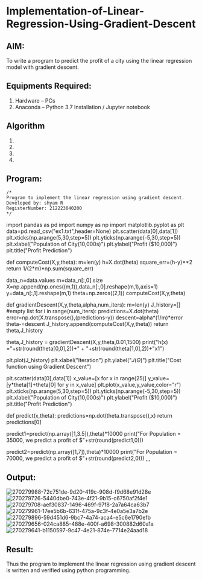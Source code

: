 # Implementation-of-Linear-Regression-Using-Gradient-Descent

## AIM:
To write a program to predict the profit of a city using the linear regression model with gradient descent.

## Equipments Required:
1. Hardware – PCs
2. Anaconda – Python 3.7 Installation / Jupyter notebook

## Algorithm
1. 
2. 
3. 
4. 

## Program:
```
/*
Program to implement the linear regression using gradient descent.
Developed by: shyam R
RegisterNumber: 212223040200
*/
```
import pandas as pd
import numpy as np
import matplotlib.pyplot as plt
data=pd.read_csv("ex1.txt",header=None)
plt.scatter(data[0],data[1])
plt.xticks(np.arange(5,30,step=5))
plt.yticks(np.arange(-5,30,step=5))
plt.xlabel("Population of City(10,000s)")
plt.ylabel("Profit ($10,000)")
plt.title("Profit Prediction")

def computeCost(X,y,theta):
    m=len(y) 
    h=X.dot(theta) 
    square_err=(h-y)**2
    return 1/(2*m)*np.sum(square_err) 

data_n=data.values
m=data_n[:,0].size
X=np.append(np.ones((m,1)),data_n[:,0].reshape(m,1),axis=1)
y=data_n[:,1].reshape(m,1)
theta=np.zeros((2,1))
computeCost(X,y,theta) 

def gradientDescent(X,y,theta,alpha,num_iters):
    m=len(y)
    J_history=[] #empty list
    for i in range(num_iters):
        predictions=X.dot(theta)
        error=np.dot(X.transpose(),(predictions-y))
        descent=alpha*(1/m)*error
        theta-=descent
        J_history.append(computeCost(X,y,theta))
    return theta,J_history

theta,J_history = gradientDescent(X,y,theta,0.01,1500)
print("h(x) ="+str(round(theta[0,0],2))+" + "+str(round(theta[1,0],2))+"x1")

plt.plot(J_history)
plt.xlabel("Iteration")
plt.ylabel("$J(\Theta)$")
plt.title("Cost function using Gradient Descent")

plt.scatter(data[0],data[1])
x_value=[x for x in range(25)]
y_value=[y*theta[1]+theta[0] for y in x_value]
plt.plot(x_value,y_value,color="r")
plt.xticks(np.arange(5,30,step=5))
plt.yticks(np.arange(-5,30,step=5))
plt.xlabel("Population of City(10,000s)")
plt.ylabel("Profit ($10,000)")
plt.title("Profit Prediction")

def predict(x,theta):
    predictions=np.dot(theta.transpose(),x)
    return predictions[0]

predict1=predict(np.array([1,3.5]),theta)*10000
print("For Population = 35000, we predict a profit of $"+str(round(predict1,0)))

predict2=predict(np.array([1,7]),theta)*10000
print("For Population = 70000, we predict a profit of $"+str(round(predict2,0)))
,,,


## Output:
![270279988-72c751de-9d20-419c-908d-f9d68e91d28e](https://github.com/shivanshyam79/Implementation-of-Linear-Regression-Using-Gradient-Descent/assets/151513860/32af4388-28ed-40dd-9cef-66a53f016b41)![270279726-5440dbe0-743e-4f21-9b15-c6750af2f4e1](https://github.com/shivanshyam79/Implementation-of-Linear-Regression-Using-Gradient-Descent/assets/151513860/fa8b986c-84e1-4a29-8f00-2fb2ef8d1a25)![270279708-aef30837-1496-469f-97f8-2a7a64ca63b7](https://github.com/shivanshyam79/Implementation-of-Linear-Regression-Using-Gradient-Descent/assets/151513860/c0c7906e-4587-4610-afb1-f6b39b3aaa37)![270279961-17ee5b6b-631f-475a-9c3f-4e0a5e3a7b2e](https://github.com/shivanshyam79/Implementation-of-Linear-Regression-Using-Gradient-Descent/assets/151513860/1c716434-efd8-41f2-b9e5-54001d70a815)![270279896-59d451d6-9bc7-4a74-aca4-e5c6e1790efb](https://github.com/shivanshyam79/Implementation-of-Linear-Regression-Using-Gradient-Descent/assets/151513860/c320cbc7-47b3-4bb5-b6f3-0c86f080c901)![270279656-024ca885-488e-400f-a698-300882d60a1a](https://github.com/shivanshyam79/Implementation-of-Linear-Regression-Using-Gradient-Descent/assets/151513860/b5fc2e4a-758d-4cf7-83e1-c14635ec91c5)![270279641-b1150597-9c47-4e21-874e-7714e24aad18](https://github.com/shivanshyam79/Implementation-of-Linear-Regression-Using-Gradient-Descent/assets/151513860/b901ec6b-2d52-420c-9b99-b40de978f5c8)












## Result:
Thus the program to implement the linear regression using gradient descent is written and verified using python programming.
